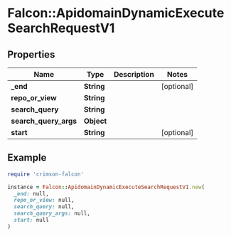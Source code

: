 # Falcon::ApidomainDynamicExecuteSearchRequestV1

## Properties

| Name | Type | Description | Notes |
| ---- | ---- | ----------- | ----- |
| **_end** | **String** |  | [optional] |
| **repo_or_view** | **String** |  |  |
| **search_query** | **String** |  |  |
| **search_query_args** | **Object** |  |  |
| **start** | **String** |  | [optional] |

## Example

```ruby
require 'crimson-falcon'

instance = Falcon::ApidomainDynamicExecuteSearchRequestV1.new(
  _end: null,
  repo_or_view: null,
  search_query: null,
  search_query_args: null,
  start: null
)
```

